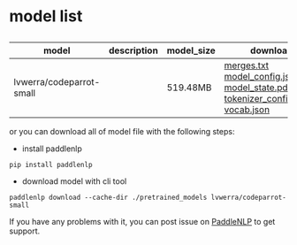 #  model list

##  

| model  | description | model_size  | download         |
| --- | --- | --- | --- |
|lvwerra/codeparrot-small|  | 519.48MB | [merges.txt](https://bj.bcebos.com/paddlenlp/models/community/lvwerra/codeparrot-small/merges.txt)<br>[model_config.json](https://bj.bcebos.com/paddlenlp/models/community/lvwerra/codeparrot-small/model_config.json)<br>[model_state.pdparams](https://bj.bcebos.com/paddlenlp/models/community/lvwerra/codeparrot-small/model_state.pdparams)<br>[tokenizer_config.json](https://bj.bcebos.com/paddlenlp/models/community/lvwerra/codeparrot-small/tokenizer_config.json)<br>[vocab.json](https://bj.bcebos.com/paddlenlp/models/community/lvwerra/codeparrot-small/vocab.json) |

or you can download all of model file with the following steps:

* install paddlenlp

```shell
pip install paddlenlp
```

* download model with cli tool

```shell
paddlenlp download --cache-dir ./pretrained_models lvwerra/codeparrot-small
```

If you have any problems with it, you can post issue on [PaddleNLP](https://github.com/PaddlePaddle/PaddleNLP) to get support.
